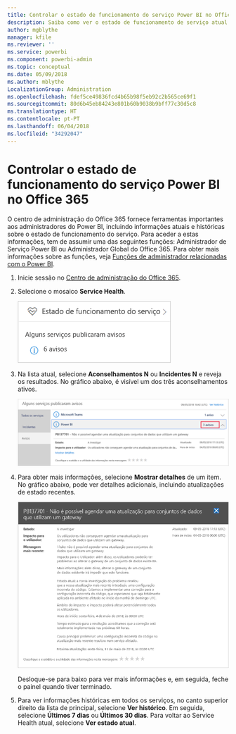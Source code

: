 ```yaml
---
title: Controlar o estado de funcionamento do serviço Power BI no Office 365
description: Saiba como ver o estado de funcionamento de serviço atual e histórico no centro de administração do Office 365.
author: mgblythe
manager: kfile
ms.reviewer: ''
ms.service: powerbi
ms.component: powerbi-admin
ms.topic: conceptual
ms.date: 05/09/2018
ms.author: mblythe
LocalizationGroup: Administration
ms.openlocfilehash: fdef5ce49836fcd4b65b98f5eb92c2b565ce69f1
ms.sourcegitcommit: 80d6b45eb84243e801b60b9038b9bff77c30d5c8
ms.translationtype: HT
ms.contentlocale: pt-PT
ms.lasthandoff: 06/04/2018
ms.locfileid: "34292047"
---
```

# <a name="track-power-bi-service-health-in-office-365"></a>Controlar o estado de funcionamento do serviço Power BI no Office 365

O centro de administração do Office 365 fornece ferramentas importantes aos administradores do Power BI, incluindo informações atuais e históricas sobre o estado de funcionamento do serviço. Para aceder a estas informações, tem de assumir uma das seguintes funções: Administrador de Serviço Power BI ou Administrador Global do Office 365. Para obter mais informações sobre as funções, veja [Funções de administrador relacionadas com o Power BI](service-admin-administering-power-bi-in-your-organization.md#administrator-roles-related-to-power-bi).


1. Inicie sessão no [Centro de administração do Office 365](https://portal.office.com/adminportal).

2. Selecione o mosaico **Service Health**.

    ![Mosaico Service Health](media/service-admin-health/service-health-tile.png)

3. Na lista atual, selecione **Aconselhamentos N** ou **Incidentes N** e reveja os resultados. No gráfico abaixo, é visível um dos três aconselhamentos ativos.

    ![Aconselhamentos ativos](media/service-admin-health/active-advisories.png)

4. Para obter mais informações, selecione **Mostrar detalhes** de um item. No gráfico abaixo, pode ver detalhes adicionais, incluindo atualizações de estado recentes.

    ![Detalhes do aconselhamento](media/service-admin-health/advisory-details.png)

    Desloque-se para baixo para ver mais informações e, em seguida, feche o painel quando tiver terminado.

5. Para ver informações históricas em todos os serviços, no canto superior direito da lista de principal, selecione **Ver histórico**. Em seguida, selecione **Últimos 7 dias** ou **Últimos 30 dias**. Para voltar ao Service Health atual, selecione **Ver estado atual**.